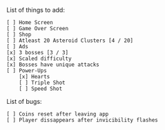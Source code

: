 List of things to add:

	[ ] Home Screen
	[ ] Game Over Screen
	[ ] Shop
	[ ] Atleast 20 Asteroid Clusters [4 / 20]
	[ ] Ads
	[x] 3 bosses [3 / 3]
	[x] Scaled difficulty
	[x] Bosses have unique attacks
	[ ] Power-Ups
		[x] Hearts
		[ ] Triple Shot
		[ ] Speed Shot

List of bugs:

	[ ] Coins reset after leaving app 
	[ ] Player dissappears after invicibility flashes


